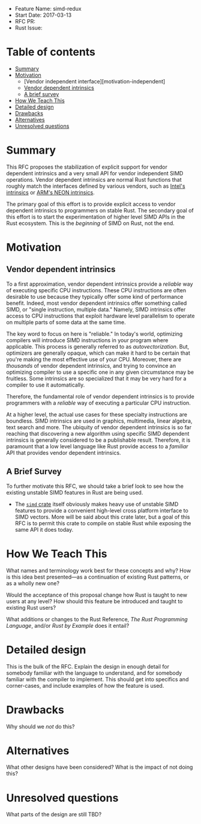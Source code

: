 - Feature Name: simd-redux
- Start Date: 2017-03-13
- RFC PR:
- Rust Issue:

# Table of contents

* [Summary][summary]
* [Motivation][motivation]
    * [Vendor independent interface][motivation-independent]
    * [Vendor dependent intrinsics][motivation-dependent]
    * [A brief survey][motivation-survey]
* [How We Teach This][how-we-teach-this]
* [Detailed design][design]
* [Drawbacks][drawbacks]
* [Alternatives][alternatives]
* [Unresolved questions][unresolved]

# Summary
[summary]: #summary

This RFC proposes the stabilization of explicit support for vendor dependent
intrinsics and a very small API for vendor independent SIMD operations. Vendor
dependent intrinsics are normal Rust functions that roughly match the
interfaces defined by various vendors, such as
[Intel's intrinsics](https://software.intel.com/sites/landingpage/IntrinsicsGuide/)
or
[ARM's NEON intrinsics](http://infocenter.arm.com/help/index.jsp?topic=/com.arm.doc.dui0491h/CIHJBEFE.html).

The primary goal of this effort is to provide explicit access to vendor
dependent intrinsics to programmers on stable Rust. The secondary goal of this
effort is to start the experimentation of higher level SIMD APIs in the Rust
ecosystem. This is the *beginning* of SIMD on Rust, not the end.

# Motivation
[motivation]: #motivation

## Vendor dependent intrinsics
[motivation-dependent]: #motivation-dependent

To a first approximation, vendor dependent intrinsics provide a *reliable*
way of executing specific CPU instructions. These CPU instructions are often
desirable to use because they typically offer some kind of performance benefit.
Indeed, most vendor dependent intrinsics offer something called SIMD, or
"single instruction, multiple data." Namely, SIMD intrinsics offer access to
CPU instructions that exploit hardware level parallelism to operate on multiple
parts of some data at the same time.

The key word to focus on here is "reliable." In today's world, optimizing
compilers will introduce SIMD instructions in your program where applicable.
This process is generally referred to as *autovectorization*. But, optimizers
are generally opaque, which can make it hard to be certain that you're making
the most effective use of your CPU. Moreover, there are *thousands* of vendor
dependent intrinsics, and trying to convince an optimizing compiler to use a
specific one in any given circumstance may be fruitless. Some intrinsics are so
specialized that it may be very hard for a compiler to use it automatically.

Therefore, the fundamental role of vendor dependent intrinsics is to provide
programmers with a *reliable* way of executing a particular CPU instruction.

At a higher level, the actual use cases for these specialty instructions are
boundless. SIMD intrinsics are used in graphics, multimedia, linear algebra,
text search and more. The ubiquity of vendor dependent intrinsics is so far
reaching that discovering a new algorithm using specific SIMD dependent
intrinsics is generally considered to be a publishable result. Therefore, it is
paramount that a low level language like Rust provide access to a *familiar*
API that provides vendor dependent intrinsics.

## A Brief Survey
[motivation-survey]: #motivation-survey

To further motivate this RFC, we should take a brief look to see how the
existing unstable SIMD features in Rust are being used.

* The [`simd` crate](https://github.com/rust-lang-nursery/simd) itself
  obviously makes heavy use of unstable SIMD features to provide a convenient
  high-level cross platform interface to SIMD vectors. More will be said about
  this crate later, but a goal of this RFC is to permit this crate to compile
  on stable Rust while exposing the same API it does today.

# How We Teach This
[how-we-teach-this]: #how-we-teach-this

What names and terminology work best for these concepts and why?
How is this idea best presented—as a continuation of existing Rust patterns, or as a wholly new one?

Would the acceptance of this proposal change how Rust is taught to new users at any level?
How should this feature be introduced and taught to existing Rust users?

What additions or changes to the Rust Reference, _The Rust Programming Language_, and/or _Rust by Example_ does it entail?

# Detailed design
[design]: #detailed-design

This is the bulk of the RFC. Explain the design in enough detail for somebody familiar
with the language to understand, and for somebody familiar with the compiler to implement.
This should get into specifics and corner-cases, and include examples of how the feature is used.

# Drawbacks
[drawbacks]: #drawbacks

Why should we *not* do this?

# Alternatives
[alternatives]: #alternatives

What other designs have been considered? What is the impact of not doing this?

# Unresolved questions
[unresolved]: #unresolved-questions

What parts of the design are still TBD?
